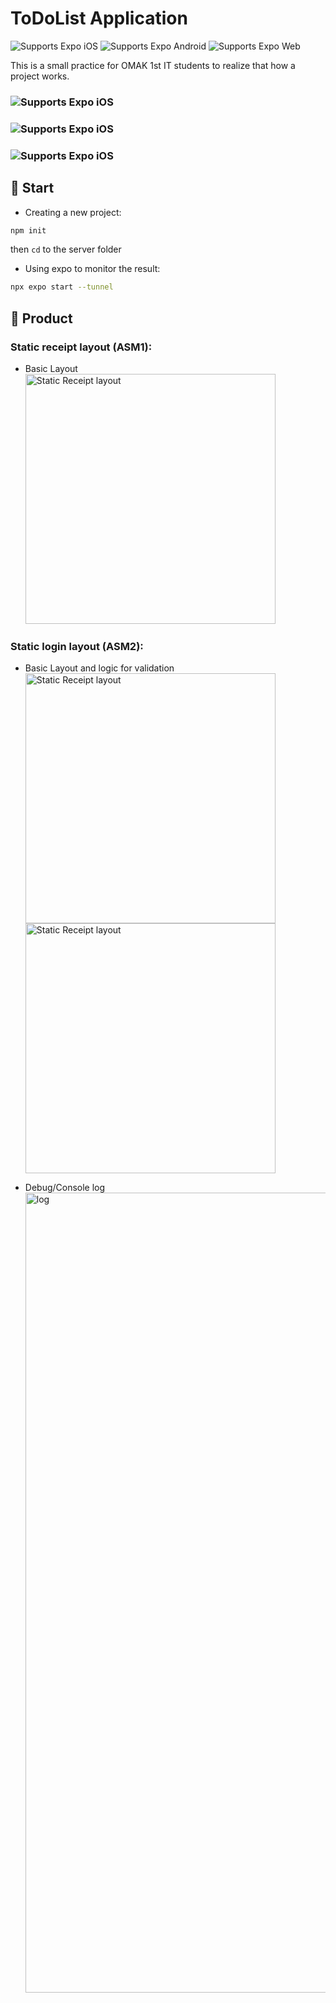 # ToDoList Application

<p>
  <!-- iOS -->
  <img alt="Supports Expo iOS" longdesc="Supports Expo iOS" src="https://img.shields.io/badge/iOS-4630EB.svg?style=flat-square&logo=APPLE&labelColor=999999&logoColor=fff" />
  <!-- Android -->
  <img alt="Supports Expo Android" longdesc="Supports Expo Android" src="https://img.shields.io/badge/Android-4630EB.svg?style=flat-square&logo=ANDROID&labelColor=A4C639&logoColor=fff" />
  <!-- Web -->
  <img alt="Supports Expo Web" longdesc="Supports Expo Web" src="https://img.shields.io/badge/web-4630EB.svg?style=flat-square&logo=GOOGLE-CHROME&labelColor=4285F4&logoColor=fff" />
</p>

This is a small practice for OMAK 1st IT students to realize that how a project works.

### <img alt="Supports Expo iOS" longdesc="Supports Expo iOS" src="https://img.shields.io/badge/Node%20js-339933?style=for-the-badge&logo=nodedotjs&logoColor=white" />

### <img alt="Supports Expo iOS" longdesc="Supports Expo iOS" src="https://img.shields.io/badge/JavaScript-323330?style=for-the-badge&logo=javascript&logoColor=F7DF1E" />

### <img alt="Supports Expo iOS" longdesc="Supports Expo iOS" src="https://img.shields.io/badge/PostgreSQL-316192?style=for-the-badge&logo=postgresql&logoColor=white" />

## 🚀 Start

- Creating a new project:

```sh
npm init
```

then `cd` to the server folder

- Using expo to monitor the result:

```sh
npx expo start --tunnel
```

## 📝 Product

### Static receipt layout (ASM1):

- Basic Layout
  <img alt="Static Receipt layout" src="https://github.com/FuzzyKala/react-native-demo/assets/40585857/0405fe6c-9e04-49ed-8c58-8928f77ccf51" width='400'/>

### Static login layout (ASM2):

- Basic Layout and logic for validation
  <img alt="Static Receipt layout" src="https://github.com/FuzzyKala/react-native-demo/assets/40585857/9364d1bc-3603-41cc-b1fb-67f1ea7f61f0" width='400'/>
  <img alt="Static Receipt layout" src="https://github.com/FuzzyKala/react-native-demo/assets/40585857/fdd1ac7f-a30a-473c-9256-b1c98dccd621" width='400'/>

- Debug/Console log
  <img width="1280" alt="log" src="https://github.com/FuzzyKala/react-native-demo/assets/40585857/dd405442-3864-4124-8840-3e071cc68b4c">
